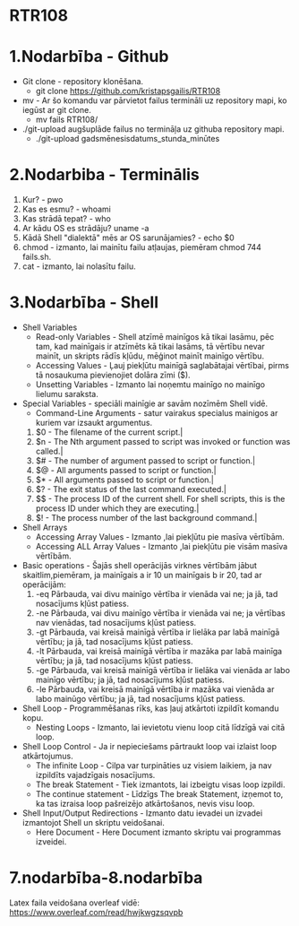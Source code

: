 # RTR108
# 1.Nodarbība - Github
* Git clone - repository klonēšana.
   * git clone https://github.com/kristapsgailis/RTR108
* mv - Ar šo komandu var pārvietot failus termināli uz repository mapi, ko iegūst ar git clone.
   * mv fails RTR108/
* ./git-upload augšuplāde failus no termināļa uz githuba repository mapi.
   * ./git-upload gadsmēnesisdatums_stunda_minūtes

# 2.Nodarbiba - Terminālis
1. Kur? - pwo
2. Kas es esmu? - whoami
3. Kas strādā tepat? - who
4. Ar kādu OS es strādāju?  uname -a
5. Kādā Shell "dialektā" mēs ar OS sarunājamies? - echo $0
6. chmod - izmanto, lai mainītu failu atļaujas, piemēram chmod 744 fails.sh.
7. cat - izmanto, lai nolasītu failu.

# 3.Nodarbība - Shell
* Shell Variables
  * Read-only Variables - Shell atzīmē mainīgos kā tikai lasāmu, pēc tam, kad mainīgais ir atzīmēts kā tikai lasāms, tā vērtību nevar     mainīt, un skripts rādīs kļūdu, mēģinot mainīt mainīgo vērtību.
  * Accessing Values - Ļauj piekļūtu mainīgā saglabātajai vērtībai, pirms tā nosaukuma pievienojiet dolāra zīmi ($).
  * Unsetting Variables - Izmanto lai noņemtu mainīgo no mainīgo lielumu saraksta.
* Special Variables - speciāli mainīgie ar savām nozīmēm Shell vidē.
  * Command-Line Arguments - satur vairakus specialus mainigos ar kuriem var izsaukt argumentus.
  1. $0 - The filename of the current script.|
  2. $n - The Nth argument passed to script was invoked or function was called.|
  3. $# - The number of argument passed to script or function.|
  4. $@ - All arguments passed to script or function.|
  5. $* - All arguments passed to script or function.|
  6. $? - The exit status of the last command executed.|
  7. $$ - The process ID of the current shell. For shell scripts, this is the process ID under which they are executing.|
  8. $! - The process number of the last background command.|
* Shell Arrays
  * Accessing Array Values - Izmanto ,lai piekļūtu pie masīva vērtībām.
  * Accessing ALL Array Values - Izmanto ,lai piekļūtu pie visām masīva vērtībām.
* Basic operations - Šajās shell operācijās virknes vērtībām jābut skaitlim,piemēram, ja mainīgais a ir 10 un mainīgais b ir 20, tad ar operācijām:
   1. -eq Pārbauda, vai divu mainīgo vērtība ir vienāda vai ne; ja jā, tad nosacījums kļūst patiess.
   2. -ne Pārbauda, vai divu mainīgo vērtība ir vienāda vai ne; ja vērtības nav vienādas, tad nosacījums kļūst patiess.
   3. -gt Pārbauda, vai kreisā mainīgā vērtība ir lielāka par labā mainīgā vērtību; ja jā, tad nosacījums kļūst patiess.
   4. -lt Pārbauda, vai kreisā mainīgā vērtība ir mazāka par labā mainīga vērtību; ja jā, tad nosacījums kļūst patiess.
   5. -ge Pārbauda, vai kreisā mainīgā vērtība ir lielāka vai vienāda ar labo mainīgo vērtību; ja jā, tad nosacījums kļūst patiess.
   6. -le Pārbauda, vai kreisā mainīgā vērtība ir mazāka vai vienāda ar labo mainūgo vērtību; ja jā, tad nosacījums kļūst patiess.
* Shell Loop - Programmēšanas rīks, kas ļauj atkārtoti izpildīt komandu kopu.
   * Nesting Loops - Izmanto, lai ievietotu vienu loop citā līdzīgā vai citā loop.
* Shell Loop Control - Ja ir nepieciešams pārtraukt loop vai izlaist loop atkārtojumus.
   * The infinite Loop - Cilpa var turpināties uz visiem laikiem, ja nav izpildīts vajadzīgais nosacījums.
   * The break Statement - Tiek izmantots, lai izbeigtu visas loop izpildi.
   * The continue statement - Līdzīgs The break Statement, izņemot to, ka tas izraisa loop pašreizējo atkārtošanos, nevis visu loop.
* Shell Input/Output Redirections - Izmanto datu ievadei un izvadei izmantojot Shell un skriptu veidošanai. 
   * Here Document - Here Document izmanto skriptu vai programmas izveidei. 
# 7.nodarbība-8.nodarbība
Latex faila veidošana overleaf vidē: https://www.overleaf.com/read/hwjkwgzsqvpb
